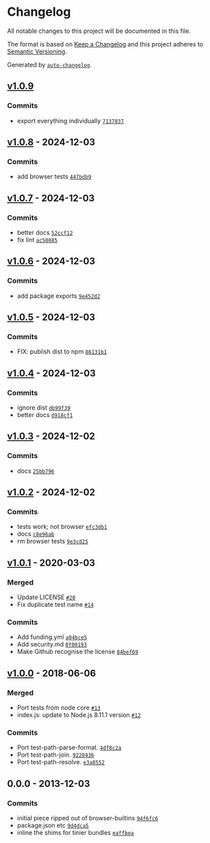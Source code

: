 # Changelog

All notable changes to this project will be documented in this file.

The format is based on [Keep a Changelog](https://keepachangelog.com/en/1.0.0/)
and this project adheres to [Semantic Versioning](https://semver.org/spec/v2.0.0.html).

Generated by [`auto-changelog`](https://github.com/CookPete/auto-changelog).

## [v1.0.9](https://github.com/substrate-system/path/compare/v1.0.8...v1.0.9)

### Commits

- export everything individually [`7137837`](https://github.com/substrate-system/path/commit/7137837077e7ea837a9e121b132e5b4bb80fd544)

## [v1.0.8](https://github.com/substrate-system/path/compare/v1.0.7...v1.0.8) - 2024-12-03

### Commits

- add browser tests [`447bdb9`](https://github.com/substrate-system/path/commit/447bdb9dcc58e4769d9ae9aef9ebdd1b8d5f25b0)

## [v1.0.7](https://github.com/substrate-system/path/compare/v1.0.6...v1.0.7) - 2024-12-03

### Commits

- better docs [`52ccf12`](https://github.com/substrate-system/path/commit/52ccf1235b935b977c8f7157aca4a8b7e10450d4)
- fix lint [`ac50885`](https://github.com/substrate-system/path/commit/ac50885c32e91988de49058c7661278930052360)

## [v1.0.6](https://github.com/substrate-system/path/compare/v1.0.5...v1.0.6) - 2024-12-03

### Commits

- add package exports [`9e452d2`](https://github.com/substrate-system/path/commit/9e452d234e050ff08a5614aac33ac71b1ccf0340)

## [v1.0.5](https://github.com/substrate-system/path/compare/v1.0.4...v1.0.5) - 2024-12-03

### Commits

- FIX: publish dist to npm [`86131b1`](https://github.com/substrate-system/path/commit/86131b1c9c849c88d630f8f4c820cb84c3431e83)

## [v1.0.4](https://github.com/substrate-system/path/compare/v1.0.3...v1.0.4) - 2024-12-03

### Commits

- ignore dist [`db99f39`](https://github.com/substrate-system/path/commit/db99f397815f487f010b741c62ba03915e3d45c5)
- better docs [`d918cf1`](https://github.com/substrate-system/path/commit/d918cf177857a36f3192211853b8e78c0c334bba)

## [v1.0.3](https://github.com/substrate-system/path/compare/v1.0.2...v1.0.3) - 2024-12-02

### Commits

- docs [`25bb796`](https://github.com/substrate-system/path/commit/25bb7961cab6e5b189d64c6578441a0e58c5084d)

## [v1.0.2](https://github.com/substrate-system/path/compare/v1.0.1...v1.0.2) - 2024-12-02

### Commits

- tests work; not browser [`efc3db1`](https://github.com/substrate-system/path/commit/efc3db1967cf8a204d03fed24d8c20219333dc06)
- docs [`c8e96ab`](https://github.com/substrate-system/path/commit/c8e96abdf97a406c4b355574964358ef045c7e95)
- rm browser tests [`9e3cd25`](https://github.com/substrate-system/path/commit/9e3cd2549e695e5db977dc3f184ed49f4627cc79)

## [v1.0.1](https://github.com/substrate-system/path/compare/v1.0.0...v1.0.1) - 2020-03-03

### Merged

- Update LICENSE [`#20`](https://github.com/substrate-system/path/pull/20)
- Fix duplicate test name [`#14`](https://github.com/substrate-system/path/pull/14)

### Commits

- Add funding.yml [`a04bce5`](https://github.com/substrate-system/path/commit/a04bce5726a877cf25cd11e567e81bf7e443d9ca)
- Add security.md [`0f00193`](https://github.com/substrate-system/path/commit/0f00193f73c228de0c5f0226475703dc58c5a249)
- Make Github recognise the license [`84bef69`](https://github.com/substrate-system/path/commit/84bef698f416c09439b2aaba51f119a83dae3ff0)

## [v1.0.0](https://github.com/substrate-system/path/compare/0.0.0...v1.0.0) - 2018-06-06

### Merged

- Port tests from node core [`#13`](https://github.com/substrate-system/path/pull/13)
- index.js: update to Node.js 8.11.1 version [`#12`](https://github.com/substrate-system/path/pull/12)

### Commits

- Port test-path-parse-format. [`4df8c2a`](https://github.com/substrate-system/path/commit/4df8c2ae7efbecf54538aafc34b295c0934f256e)
- Port test-path-join. [`9228436`](https://github.com/substrate-system/path/commit/922843662c2694f784aaa17074eb04085bf1df64)
- Port test-path-resolve. [`e3a8552`](https://github.com/substrate-system/path/commit/e3a85524e2803d971f62aff68ae3eede50aefbf1)

## 0.0.0 - 2013-12-03

### Commits

- initial piece ripped out of browser-builtins [`94f6fc6`](https://github.com/substrate-system/path/commit/94f6fc62328f9cc348c2ec215c2e594592a29ff9)
- package.json etc [`9d4dca5`](https://github.com/substrate-system/path/commit/9d4dca5e63012c9e5f3d9334848e3d03ed3f722d)
- inline the shims for tinier bundles [`eaffbea`](https://github.com/substrate-system/path/commit/eaffbea1e11d624bcb308e8ed598195b3bef997f)
